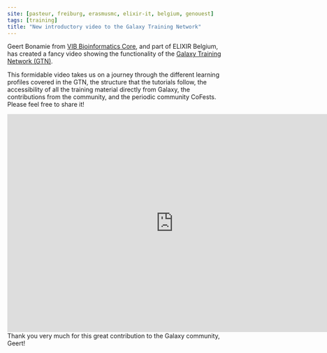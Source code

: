 ```yaml
---
site: [pasteur, freiburg, erasmusmc, elixir-it, belgium, genouest]
tags: [training]
title: "New introductory video to the Galaxy Training Network"
---
```


Geert Bonamie from [VIB Bioinformatics Core](https://www.bits.vib.be/), and part of ELIXIR Belgium, has created a fancy video showing the functionality of the [Galaxy Training Network (GTN)](https://training.galaxyproject.org/).

This formidable video takes us on a journey through the different learning profiles covered in the GTN, the structure that the tutorials follow, the accessibility of all the training material directly from Galaxy, the contributions from the community, and the periodic community CoFests. Please feel free to share it!

<iframe width="760" height="500" src="https://www.youtube.com/embed/lDqWxzWNk1k" frameborder="0" allow="accelerometer; autoplay; clipboard-write; encrypted-media; gyroscope; picture-in-picture" allowfullscreen></iframe>

<br>
Thank you very much for this great contribution to the Galaxy community, Geert!
